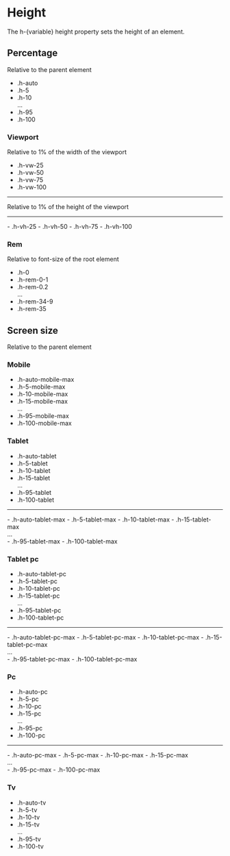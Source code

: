 # Height

The h-{variable} height property sets the height of an element.

## Percentage

Relative to the parent element

- .h-auto
- .h-5
- .h-10
  <br>...<br>
- .h-95
- .h-100

### Viewport

Relative to 1% of the width of the viewport

- .h-vw-25
- .h-vw-50
- .h-vw-75
- .h-vw-100
<hr>
Relative to 1% of the height of the viewport
<hr>
- .h-vh-25
- .h-vh-50
- .h-vh-75
- .h-vh-100

### Rem

Relative to font-size of the root element

- .h-0
- .h-rem-0-1
- .h-rem-0.2
  <br>...<br>
- .h-rem-34-9
- .h-rem-35

## Screen size

Relative to the parent element

### Mobile

- .h-auto-mobile-max
- .h-5-mobile-max
- .h-10-mobile-max
- .h-15-mobile-max
  <br>...<br>
- .h-95-mobile-max
- .h-100-mobile-max

### Tablet

- .h-auto-tablet
- .h-5-tablet
- .h-10-tablet
- .h-15-tablet
  <br>...<br>
- .h-95-tablet
- .h-100-tablet
<hr>
- .h-auto-tablet-max
- .h-5-tablet-max
- .h-10-tablet-max
- .h-15-tablet-max
  <br>...<br>
- .h-95-tablet-max
- .h-100-tablet-max

### Tablet pc

- .h-auto-tablet-pc
- .h-5-tablet-pc
- .h-10-tablet-pc
- .h-15-tablet-pc
  <br>...<br>
- .h-95-tablet-pc
- .h-100-tablet-pc
<hr>
- .h-auto-tablet-pc-max
- .h-5-tablet-pc-max
- .h-10-tablet-pc-max
- .h-15-tablet-pc-max
  <br>...<br>
- .h-95-tablet-pc-max
- .h-100-tablet-pc-max

### Pc

- .h-auto-pc
- .h-5-pc
- .h-10-pc
- .h-15-pc
  <br>...<br>
- .h-95-pc
- .h-100-pc
<hr>
- .h-auto-pc-max
- .h-5-pc-max
- .h-10-pc-max
- .h-15-pc-max
  <br>...<br>
- .h-95-pc-max
- .h-100-pc-max

### Tv

- .h-auto-tv
- .h-5-tv
- .h-10-tv
- .h-15-tv
  <br>...<br>
- .h-95-tv
- .h-100-tv
